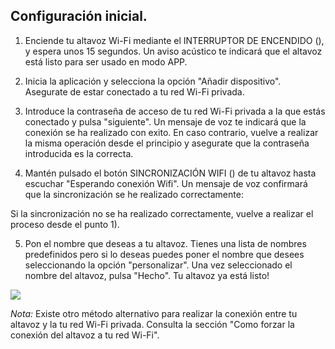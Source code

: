 ## Configuración inicial.

1) Enciende tu altavoz Wi-Fi mediante el INTERRUPTOR DE ENCENDIDO (), y espera unos 15 segundos. Un aviso acústico te indicará que el altavoz está listo para ser usado en modo APP.

2) Inicia la aplicación y selecciona la opción "Añadir dispositivo". Asegurate de estar conectado a tu red Wi-Fi privada.

3) Introduce la contraseña de acceso de tu red Wi-Fi privada a la que estás conectado y pulsa "siguiente". Un mensaje de voz te indicará que la conexión se ha realizado con exito. En caso contrario, vuelve a realizar la misma operación desde el principio y asegurate que la contraseña introducida es la correcta.

4) Mantén pulsado el botón SINCRONIZACIÓN WIFI () de tu altavoz hasta escuchar "Esperando conexión Wifi". Un mensaje de voz confirmará que la sincronización se he realizado correctamente:

Si la sincronización no se ha realizado correctamente, vuelve a realizar el proceso desde el punto 1). 

5) Pon el nombre que deseas a tu altavoz. Tienes una lista de nombres predefinidos pero si lo deseas puedes poner el nombre que desees seleccionando la opción "personalizar". Una vez seleccionado el nombre del altavoz, pulsa "Hecho". Tu altavoz ya está listo!

![](http://static.energysistem.com/images/manuals/42360/56c3039689dc4.jpg)

*Nota:* Existe otro método alternativo para realizar la conexión entre tu altavoz y la tu red Wi-Fi privada. Consulta la sección "Como forzar la conexión del altavoz a tu red Wi-Fi".

